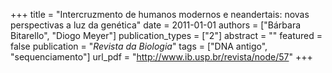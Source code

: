 +++
title = "Intercruzmento de humanos modernos e neandertais: novas perspectivas a luz da genética"
date = 2011-01-01
authors = ["Bárbara Bitarello", "Diogo Meyer"]
publication_types = ["2"]
abstract = ""
featured = false
publication = "*Revista da Biologia*"
tags = ["DNA antigo", "sequenciamento"]
url_pdf = "http://www.ib.usp.br/revista/node/57"
+++

